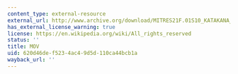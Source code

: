 ```yaml
---
content_type: external-resource
external_url: http://www.archive.org/download/MITRES21F.01S10_KATAKANA_EXERCISES/6b11.mov
has_external_license_warning: true
license: https://en.wikipedia.org/wiki/All_rights_reserved
status: ''
title: MOV
uid: 620d46de-f523-4ac4-9d5d-110ca44bcb1a
wayback_url: ''
---
```

